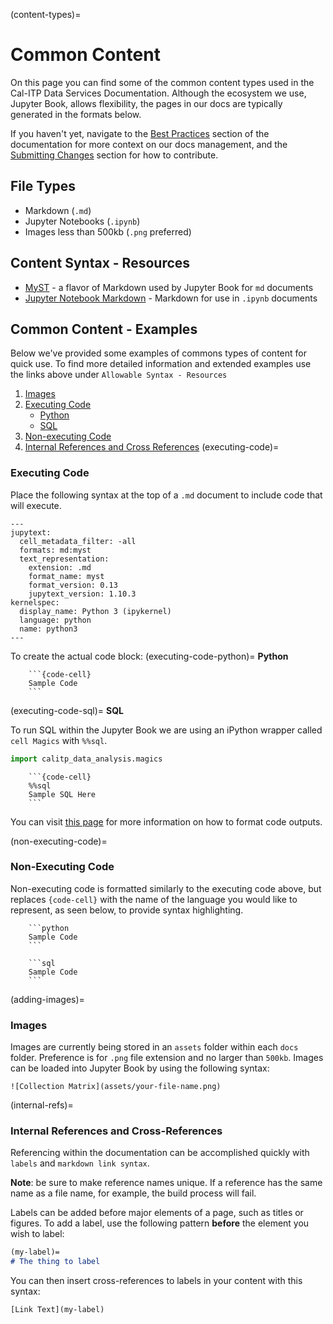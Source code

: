 (content-types)=

# Common Content

On this page you can find some of the common content types used in the Cal-ITP Data Services Documentation. Although the ecosystem we use, Jupyter Book, allows flexibility, the pages in our docs are typically generated in the formats below.

If you haven't yet, navigate to the [Best Practices](bp-reference) section of the documentation for more context on our docs management, and the [Submitting Changes](submitting-changes) section for how to contribute.

## File Types

- Markdown (`.md`)
- Jupyter Notebooks (`.ipynb`)
- Images less than 500kb (`.png` preferred)

## Content Syntax - Resources

- [MyST](https://jupyterbook.org/reference/cheatsheet.html) - a flavor of Markdown used by Jupyter Book for `md` documents
- [Jupyter Notebook Markdown](https://jupyterbook.org/file-types/notebooks.html) - Markdown for use in `.ipynb` documents

## Common Content - Examples

Below we've provided some examples of commons types of content for quick use. To find more detailed information and extended examples use the links above under `Allowable Syntax - Resources`

1. [Images](adding-images)
1. [Executing Code](executing-code)
   - [Python](executing-code-python)
   - [SQL](executing-code-sql)
1. [Non-executing Code](non-executing-code)
1. [Internal References and Cross References](internal-refs)
   (executing-code)=

### Executing Code

Place the following syntax at the top of a `.md` document to include code that will execute.

```
---
jupytext:
  cell_metadata_filter: -all
  formats: md:myst
  text_representation:
    extension: .md
    format_name: myst
    format_version: 0.13
    jupytext_version: 1.10.3
kernelspec:
  display_name: Python 3 (ipykernel)
  language: python
  name: python3
---
```

To create the actual code block:
(executing-code-python)=
**Python**

````
    ```{code-cell}
    Sample Code
    ```
````

(executing-code-sql)=
**SQL**

To run SQL within the Jupyter Book we are using an iPython wrapper called `cell Magics` with `%%sql`.

```python
import calitp_data_analysis.magics
```

````
    ```{code-cell}
    %%sql
    Sample SQL Here
    ```
````

You can visit [this page](https://jupyterbook.org/content/code-outputs.html) for more information on how to format code outputs.

(non-executing-code)=

### Non-Executing Code

Non-executing code is formatted similarly to the executing code above, but replaces `{code-cell}` with the name of the language you would like to represent, as seen below, to provide syntax highlighting.

````
    ```python
    Sample Code
    ```
````

````
    ```sql
    Sample Code
    ```
````

(adding-images)=

### Images

Images are currently being stored in an `assets` folder within each `docs` folder. Preference is for `.png` file extension and no larger than `500kb`. Images can be loaded into Jupyter Book by using the following syntax:

```
![Collection Matrix](assets/your-file-name.png)
```

(internal-refs)=

### Internal References and Cross-References

Referencing within the documentation can be accomplished quickly with `labels` and `markdown link syntax`.

**Note**: be sure to make reference names unique. If a reference has the same name as a file name, for example, the build process will fail.

Labels can be added before major elements of a page, such as titles or figures. To add a label, use the following pattern **before** the element you wish to label:

```md
(my-label)=
# The thing to label
```

You can then insert cross-references to labels in your content with this syntax:

`[Link Text](my-label)`
